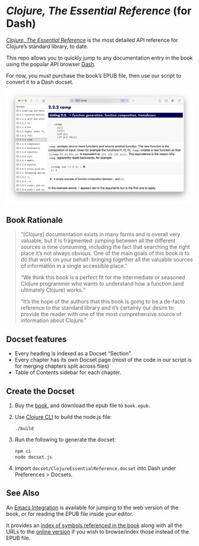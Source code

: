 # *Clojure, The Essential Reference* (for Dash)

_[Clojure, The Essential Reference][book]_ is the most detailed API
reference for Clojure’s standard library, to date.

This repo allows you to quickly jump to any documentation entry in the book
using the popular API browser [Dash][dash].

For now, you must purchase the book’s EPUB file, then use our script to convert
it to a Dash docset.

![screenshot](screenshot.png)

## Book Rationale

> “[Clojure] documentation exists in many forms and is overall very valuable,
> but it is fragmented: jumping between all the different sources is time
> consuming, including the fact that searching the right place it’s not always
> obvious.  One of the main goals of this book is to do that work on your
> behalf: bringing together all the valuable sources of information in a single
> accessible place.”
>
> “We think this book is a perfect fit for the intermediate or seasoned Clojure
> programmer who wants to understand how a function (and ultimately Clojure)
> works.“
>
> “It’s the hope of the authors that this book is going to be a de-facto
> reference to the standard library and it’s certainly our desire to provide
> the reader with one of the most comprehensive source of information about
> Clojure.”

## Docset features

* Every heading is indexed as a Docset “Section”.
* Every chapter has its own Docset page (most of the code in our script is for merging chapters split across files)
* Table of Contents sidebar for each chapter.

## Create the Docset

1. Buy the [book], and download the epub file to `book.epub`.
1. Use [Clojure CLI] to build the node.js file:

    ```
    ./build
    ```

1. Run the following to generate the docset:

    ```
    npm ci
    node docset.js
    ```

1. Import `docset/ClojureEssentialReference.docset` into Dash under Preferences > Docsets.

## See Also

An [Emacs Integration](https://github.com/p3r7/clojure-essential-ref) is
available for jumping to the web version of the book, or for reading the EPUB
file inside your editor.

It provides an [index of symbols referenced in the book][symbols] along with
all the URLs to the [online version][livebook] if you wish to browse/index
those instead of the EPUB file.

[clojure cli]:https://clojure.org/guides/getting_started
[dash]:https://kapeli.com/dash
[book]:https://www.manning.com/books/clojure-the-essential-reference
[symbols]:https://github.com/p3r7/clojure-essential-ref/blob/13ac560c25f7355fba00d9ca8c9f4ca03e7fd189/clojure-essential-ref.el#L50
[livebook]:https://livebook.manning.com/book/clojure-the-essential-reference/
